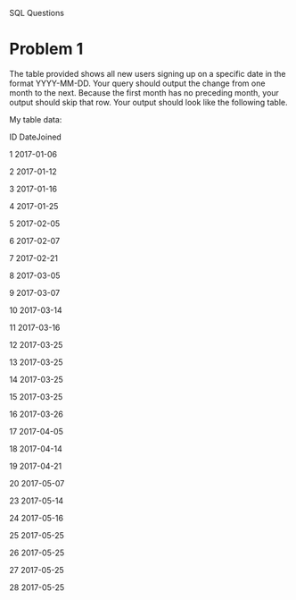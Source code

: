 SQL Questions


# Problem 1

 The table provided shows all new users signing up on a specific date in the format YYYY-MM-DD. Your query should output the change from one month to the next. Because the first month has no preceding month, your output should skip that row. Your output should look like the following table.

My table data:

ID    DateJoined

1     2017-01-06

2     2017-01-12

3     2017-01-16

4     2017-01-25

5     2017-02-05

6     2017-02-07

7     2017-02-21

8     2017-03-05

9     2017-03-07

10    2017-03-14

11    2017-03-16

12    2017-03-25

13    2017-03-25

14    2017-03-25

15    2017-03-25

16    2017-03-26

17    2017-04-05

18    2017-04-14

19    2017-04-21

20    2017-05-07

23    2017-05-14

24    2017-05-16

25    2017-05-25

26    2017-05-25

27    2017-05-25

28    2017-05-25











